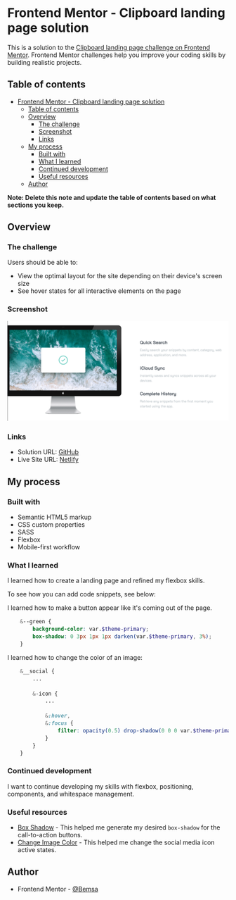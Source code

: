 # Frontend Mentor - Clipboard landing page solution

This is a solution to the [Clipboard landing page challenge on Frontend Mentor](https://www.frontendmentor.io/challenges/clipboard-landing-page-5cc9bccd6c4c91111378ecb9). Frontend Mentor challenges help you improve your coding skills by building realistic projects. 

## Table of contents

- [Frontend Mentor - Clipboard landing page solution](#frontend-mentor---clipboard-landing-page-solution)
  - [Table of contents](#table-of-contents)
  - [Overview](#overview)
    - [The challenge](#the-challenge)
    - [Screenshot](#screenshot)
    - [Links](#links)
  - [My process](#my-process)
    - [Built with](#built-with)
    - [What I learned](#what-i-learned)
    - [Continued development](#continued-development)
    - [Useful resources](#useful-resources)
  - [Author](#author)

**Note: Delete this note and update the table of contents based on what sections you keep.**

## Overview

### The challenge

Users should be able to:

- View the optimal layout for the site depending on their device's screen size
- See hover states for all interactive elements on the page

### Screenshot

![](./images/ss.png)

### Links

- Solution URL: [GitHub](https://github.com/BelumS/frontend-mentor-challenges/tree/main/css-projects/clipboard-landing-page)
- Live Site URL: [Netlify](https://lambent-naiad-a39f59.netlify.app/)

## My process

### Built with

- Semantic HTML5 markup
- CSS custom properties
- SASS
- Flexbox
- Mobile-first workflow


### What I learned

I learned how to create a landing page and refined my flexbox skills. 

To see how you can add code snippets, see below:

I learned how to make a button appear like it's coming out of the page.
```scss
    &--green {
        background-color: var.$theme-primary;
        box-shadow: 0 3px 1px 1px darken(var.$theme-primary, 3%);
    }
```

I learned how to change the color of an image:
```scss
    &__social {
        ...

        &-icon {
            ...

            &:hover,
            &:focus {
                filter: opacity(0.5) drop-shadow(0 0 0 var.$theme-primary); 
            }
        }
    }
```

### Continued development

I want to continue developing my skills with flexbox, positioning, components, and whitespace management.

### Useful resources

- [Box Shadow](https://www.cssmatic.com/box-shadow) - This helped me generate my desired `box-shadow` for the call-to-action buttons.
- [Change Image Color](https://www.delftstack.com/howto/css/css-change-image-color/) - This helped me change the social media icon active states.


## Author

- Frontend Mentor - [@Bemsa](https://www.frontendmentor.io/profile/bemsa)
